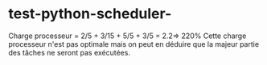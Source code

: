 # test-python-scheduler-
Charge processeur = 2/5 + 3/15 + 5/5 + 3/5 = 2.2=> 220%
Cette charge processeur n'est pas optimale mais on peut en déduire que la majeur partie des tâches ne seront pas exécutées.
